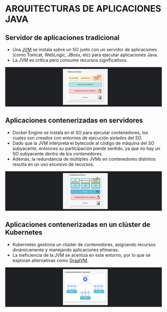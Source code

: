 # ARQUITECTURAS DE APLICACIONES JAVA

## Servidor de aplicaciones tradicional
- Una [JVM](./../jdk/README.md) se instala sobre un SO junto con un servidor de aplicaciones (como Tomcat, WebLogic, JBoss, etc) para ejecutar aplicaciones Java.
- La JVM es crítica pero consume recursos significativos.

![Traditional architecture](./images/traditional-architecture.png)

## Aplicaciones contenerizadas en servidores
- Docker Engine se instala en el SO para ejecutar contenedores, los cuales son creados con entornos de ejecución aislados del SO.
- Dado que la JVM interpreta el bytecode al código de máquina del SO subyacente, entonces su participación pierde sentido, ya que no hay un SO subyacente dentro de los contenedores.
- Además, la redundancia de múltiples JVMs en contenedores distintos resulta en un uso excesivo de recursos.

![Containerized architecture](./images/containerized-architecture.png)

##  Aplicaciones contenerizadas en un clúster de Kubernetes
- Kubernetes gestiona un clúster de contenedores, asignando recursos dinámicamente y manejando aplicaciones efímeras.
- La ineficiencia de la JVM se acentúa en este entorno, por lo que se exploran alternativas como [GraalVM](./../graalvm/README.md).

![Containerized arch+k8s](./images/containerized-arch+k8s.png)